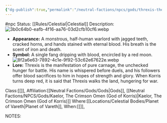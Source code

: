 ```yaml
---
{"dg-publish":true,"permalink":"/neutral-factions/npcs/gods/threxis-the-shattered-fang-bloodshed/"}
---
```


#npc 
Status: [[Rules/Celestial\|Celestial]]
Description:![3b0c64b0-eafb-4f16-aa76-03d2cfb10cf6.webp](/img/user/Images/3b0c64b0-eafb-4f16-aa76-03d2cfb10cf6.webp)
- **Appearance:** A monstrous, half-human warlord with jagged teeth, cracked horns, and hands stained with eternal blood. His breath is the scent of iron and death.
- **Symbol:** A single fang dripping with blood, encircled by a red moon.![8f2a6e63-7892-4c1e-9f92-53c62e67622e.webp](/img/user/Images/8f2a6e63-7892-4c1e-9f92-53c62e67622e.webp)
- **Lore:** Threxis is the manifestation of pure carnage, the unchecked hunger for battle. His name is whispered before duels, and his followers offer blood sacrifices to him in hopes of strength and glory. When Korris turns deep red, it is said that Threxis walks the land, hungering for war.

Class:[[]],
Affiliation:[[Neutral Factions/Gods/Gods\|Gods]], [[Neutral Factions/NPCS/Gods/Kaelor, The Crimson Omen (God of Korris)\|Kaelor, The Crimson Omen (God of Korris)]]
Where:[[Locations/Celestial Bodies/Planet of Vareth\|Planet of Vareth]],
When:[[]],

NOTES:
